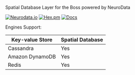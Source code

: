 Spatial Database Layer for the Boss powered by NeuroData

[![Neurodata.io](https://img.shields.io/badge/Visit-neurodata.io-ff69b4.svg)](http://neurodata.io/)
[![Hex.pm](https://img.shields.io/hexpm/l/plug.svg)](http://www.apache.org/licenses/LICENSE-2.0.html)
[![Docs](https://img.shields.io/badge/Docs-latest-brightgreen.svg)](http://docs.theboss.io/)

Engines Support:

| Key-value Store   | Spatial Database  
| ----------------- | ----------------- 
| Cassandra         | Yes                       
| Amazon DynamoDB   | Yes               
| Redis             | Yes               
